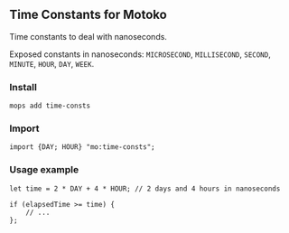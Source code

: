 ## Time Constants for Motoko
Time constants to deal with nanoseconds.

Exposed constants in nanoseconds: `MICROSECOND`, `MILLISECOND`, `SECOND`, `MINUTE`, `HOUR`, `DAY`, `WEEK`.

### Install
```
mops add time-consts
```

### Import
```motoko
import {DAY; HOUR} "mo:time-consts";
```

### Usage example
```motoko
let time = 2 * DAY + 4 * HOUR; // 2 days and 4 hours in nanoseconds

if (elapsedTime >= time) {
	// ...
};
```